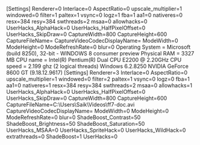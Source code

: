 [Settings]
Renderer=0
Interlace=0
AspectRatio=0
upscale_multiplier=1
windowed=0
filter=1
paltex=1
vsync=0
logz=1
fba=1
aa1=0
nativeres=0
resx=384
resy=384
swthreads=2
msaa=0
allowhacks=0
UserHacks_AlphaHack=0
UserHacks_HalfPixelOffset=0
UserHacks_SkipDraw=0
CaptureWidth=800
CaptureHeight=600
CaptureFileName=
CaptureVideoCodecDisplayName=
ModeWidth=0
ModeHeight=0
ModeRefreshRate=0
blur=0
 Operating System =  Microsoft  (build 8250), 32-bit  - WINDOWS 8 consumer preview
    Physical RAM     =  3327 MB
    CPU name         =  Intel(R) Pentium(R) Dual  CPU  E2200  @ 2.20GHz
    CPU speed        =  2.199 ghz (2 logical threads)
Windows 6.2.8250
NVIDIA GeForce 8600 GT  (9.18.12.9617)
[Settings]
Renderer=3
Interlace=0
AspectRatio=0
upscale_multiplier=1
windowed=0
filter=2
paltex=1
vsync=0
logz=0
fba=1
aa1=0
nativeres=1
resx=384
resy=384
swthreads=2
msaa=0
allowhacks=1
UserHacks_AlphaHack=0
UserHacks_HalfPixelOffset=0
UserHacks_SkipDraw=0
CaptureWidth=800
CaptureHeight=600
CaptureFileName=C:\Users\Saik\Videos\ff7-doc.avi
CaptureVideoCodecDisplayName=
ModeWidth=0
ModeHeight=0
ModeRefreshRate=0
blur=0
ShadeBoost_Contrast=50
ShadeBoost_Brightness=50
ShadeBoost_Saturation=50
UserHacks_MSAA=0
UserHacks_SpriteHack=0
UserHacks_WildHack=0
extrathreads=0
ShadeBoost=1
UserHacks=0
